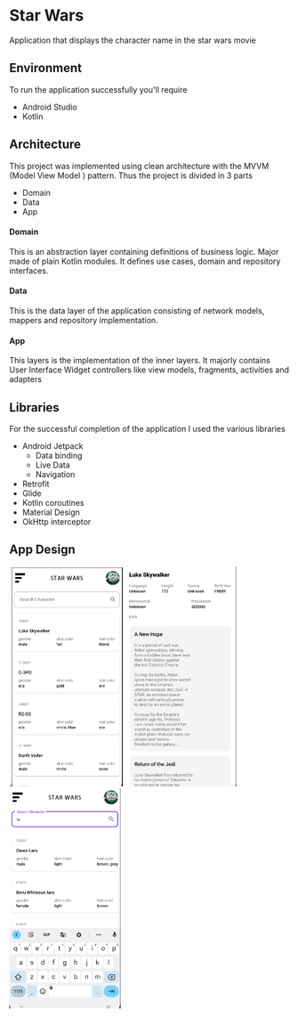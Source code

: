 # Star Wars
Application that displays the character name in the star wars movie

## Environment
To run the application successfully you'll require
- Android Studio
- Kotlin

## Architecture
This project was implemented using clean architecture with the MVVM (Model View Model ) pattern. Thus the project is divided in 3 parts 
- Domain
- Data 
- App

#### Domain
This is an abstraction layer containing definitions of business logic. Major made of plain Kotlin modules. It defines use cases, domain and repository interfaces.

#### Data
This is the data layer of the application consisting of network models, mappers and repository implementation.

#### App
This layers is the implementation of the inner layers. It majorly contains User Interface Widget controllers like view models, fragments, activities and adapters


## Libraries
For the successful completion of the application I used the various libraries
- Android Jetpack
    * Data binding
    * Live Data 
    * Navigation
- Retrofit
- Glide
- Kotlin coroutines
- Material Design
- OkHttp interceptor

## App Design
.<img src="./media/first_screen.png" width=200/>
<img src="./media/second_screen.png" width=200/>
<img src="./media/search_screen.png" width=200/>



